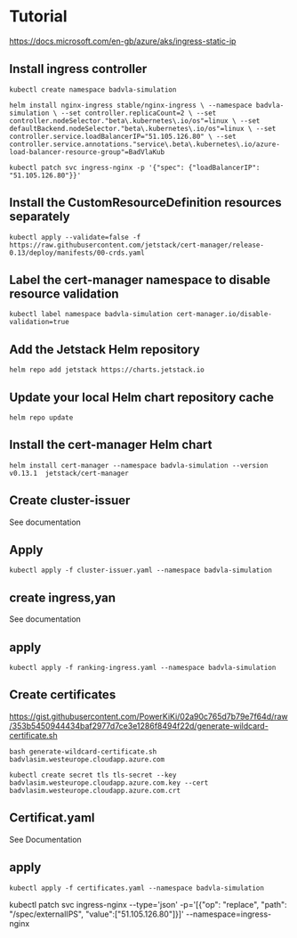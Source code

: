 # Tutorial
https://docs.microsoft.com/en-gb/azure/aks/ingress-static-ip

## Install ingress controller
`kubectl create namespace badvla-simulation`

`helm install nginx-ingress stable/nginx-ingress \
    --namespace badvla-simulation \
    --set controller.replicaCount=2 \
    --set controller.nodeSelector."beta\.kubernetes\.io/os"=linux \
    --set defaultBackend.nodeSelector."beta\.kubernetes\.io/os"=linux \
    --set controller.service.loadBalancerIP="51.105.126.80" \
    --set controller.service.annotations."service\.beta\.kubernetes\.io/azure-load-balancer-resource-group"=BadVlaKub `

`kubectl patch svc ingress-nginx -p '{"spec": {"loadBalancerIP": "51.105.126.80"}}'`

## Install the CustomResourceDefinition resources separately
`kubectl apply --validate=false -f https://raw.githubusercontent.com/jetstack/cert-manager/release-0.13/deploy/manifests/00-crds.yaml`

## Label the cert-manager namespace to disable resource validation
`kubectl label namespace badvla-simulation cert-manager.io/disable-validation=true`

## Add the Jetstack Helm repository
`helm repo add jetstack https://charts.jetstack.io`

## Update your local Helm chart repository cache
`helm repo update`

## Install the cert-manager Helm chart
`helm install cert-manager --namespace badvla-simulation --version v0.13.1  jetstack/cert-manager`


## Create cluster-issuer
See documentation
## Apply
`kubectl apply -f cluster-issuer.yaml --namespace badvla-simulation`


## create ingress,yan
See documentation

## apply
`kubectl apply -f ranking-ingress.yaml --namespace badvla-simulation`


## Create certificates
https://gist.githubusercontent.com/PowerKiKi/02a90c765d7b79e7f64d/raw/353b5450944434baf2977d7ce3e1286f8494f22d/generate-wildcard-certificate.sh

`bash generate-wildcard-certificate.sh badvlasim.westeurope.cloudapp.azure.com`


`kubectl create secret tls tls-secret --key badvlasim.westeurope.cloudapp.azure.com.key --cert  badvlasim.westeurope.cloudapp.azure.com.crt`


## Certificat.yaml
See Documentation

## apply
`kubectl apply -f certificates.yaml --namespace badvla-simulation`



kubectl patch svc ingress-nginx --type='json' -p='[{"op": "replace", "path": "/spec/externalIPS", "value":["51.105.126.80"]}]'  --namespace=ingress-nginx